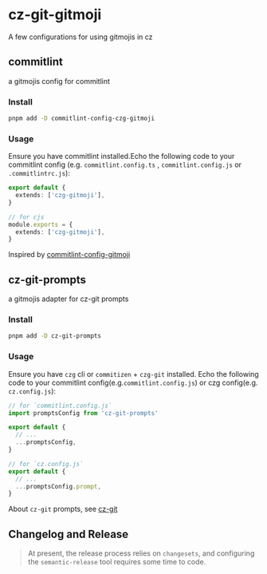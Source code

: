 # cz-git-gitmoji

A few configurations for using gitmojis in cz

## commitlint

a gitmojis config for commitlint

### Install

```bash
pnpm add -D commitlint-config-czg-gitmoji
```

### Usage

Ensure you have commitlint installed.Echo the following code to your commitlint config
(e.g. `commitlint.config.ts` , `commitlint.config.js` or `.commitlintrc.js`):

```ts
export default {
  extends: ['czg-gitmoji'],
}

// for cjs
module.exports = {
  extends: ['czg-gitmoji'],
}
```

Inspired by [commitlint-config-gitmoji](https://www.npmjs.com/package/commitlint-config-gitmoji)

## cz-git-prompts

a gitmojis adapter for cz-git prompts

### Install

```bash
pnpm add -D cz-git-prompts
```

### Usage
Ensure you have `czg` cli or `commitizen` + `czg-git` installed.
Echo the following code to your commitlint config(e.g.`commitlint.config.js`) or czg config(e.g. `cz.config.js`):

```ts
// for `commitlint.config.js`
import promptsConfig from 'cz-git-prompts'

export default {
  // ...
  ...promptsConfig,
}

// for `cz.config.js`
export default {
  // ...
  ...promptsConfig.prompt,
}
```

About `cz-git` prompts, see [cz-git](https://github.com/Zhengqbbb/cz-git)

## Changelog and Release

> At present, the release process relies on `changesets`, and configuring the `semantic-release` tool requires some time to code.
